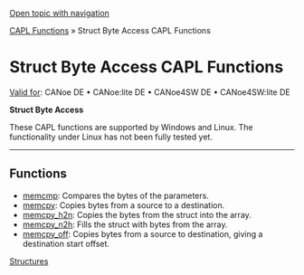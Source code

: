 [Open topic with navigation](../../../../CANoeDEFamily.htm#Topics/CAPLFunctions/StructByteAccess/CAPLfunctionsStructByteAccessOverview.md)

[CAPL Functions](../CAPLfunctions.md) » Struct Byte Access CAPL Functions

# Struct Byte Access CAPL Functions

[Valid for](../../Shared/FeatureAvailability.md):  CANoe DE • CANoe:lite DE • CANoe4SW DE • CANoe4SW:lite DE

**Struct Byte Access**

These CAPL functions are supported by Windows and Linux. The functionality under Linux has not been fully tested yet.

---

## Functions

- [memcmp](Functions/CAPLfunctionMemCmp.md): Compares the bytes of the parameters.
- [memcpy](Functions/CAPLfunctionMemCpy.md): Copies bytes from a source to a destination.
- [memcpy_h2n](Functions/CAPLfunctionMemCpyH2n.md): Copies the bytes from the struct into the array.
- [memcpy_n2h](Functions/CAPLfunctionMemCpyN2h.md): Fills the struct with bytes from the array.
- [memcpy_off](Functions/CAPLfunctionMemCpy_off.md): Copies bytes from a source to destination, giving a destination start offset.

[Structures](../../Shared/CAPL/General/Structures.md)
